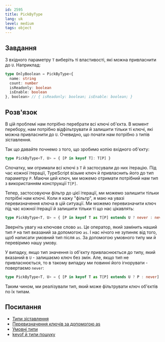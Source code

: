 ```yaml
---
id: 2595
title: PickByType
lang: uk
level: medium
tags: object
---
```


## Завдання

З вхідного параметру `T` виберіть ті властивості, які можна привласнити до `U`.
Наприклад:

```typescript
type OnlyBoolean = PickByType<{
  name: string
  count: number
  isReadonly: boolean
  isEnable: boolean
}, boolean> // { isReadonly: boolean; isEnable: boolean; }
```

## Розв'язок

В цій проблемі нам потрібно перебрати всі ключі об'єкта.
В момент перебору, нам потрібно відфільтрувати й залишити тільки ті ключі, які можна привласнити до `U`.
Очевидно, що почати нам потрібно з типів зіставлення.

Так що давайте почнемо з того, що зробимо копію вхідного об'єкту:

```typescript
type PickByType<T, U> = { [P in keyof T]: T[P] }
```

Спочатку, ми отримали всі ключі з `T` й застосували до них ітерацію.
Під час кожної ітерації, TypeScript візьме ключ й привласнить його до тип параметру `P`.
Маючи цей ключ, ми можемо отримати потрібний нам тип з використанням конструкції `T[P]`.

Тепер, застосовуючи фільтр до цієї ітерації, ми можемо залишити тільки потрібні нам ключі.
Коли я кажу "фільтр", я маю на увазі перевизначення ключа в цій ситуації.
Ми можемо перевизначити ключ під час кожної ітерації й залишити тільки ті що нас цікавлять:

```typescript
type PickByType<T, U> = { [P in keyof T as T[P] extends U ? never : never]: T[P] }
```

Зверніть увагу на ключове слово `as`.
Це оператор, який замінить наший тип `P` на тип вказаний за допомогою `as`.
І нас нічого не зупиняє від того, щоб написати умовний тип після `as`.
За допомогою умовного типу ми й перевіримо нашу умову.

У випадку, якщо тип значення із об'єкту привласнюється до типу, який вказаний в `U` - залишаємо ключ без змін.
Але, якщо тип не привласнюється, то в такому випадку ми повинні його ігнорувати - повертаємо `never`:

```typescript
type PickByType<T, U> = { [P in keyof T as T[P] extends U ? P : never]: T[P] }
```

Таким чином, ми реалізували тип, який може фільтрувати ключ об'єктів по їх типам.

## Посилання

- [Типи зіставлення](https://www.typescriptlang.org/docs/handbook/2/mapped-types.html)
- [Перевизначення ключів за допомогою as](https://www.typescriptlang.org/docs/handbook/2/mapped-types.html#key-remapping-via-as)
- [Умовні типи](https://www.typescriptlang.org/docs/handbook/2/conditional-types.html)
- [keyof й типи пошуку](https://www.typescriptlang.org/docs/handbook/release-notes/typescript-2-1.html#keyof-and-lookup-types)
